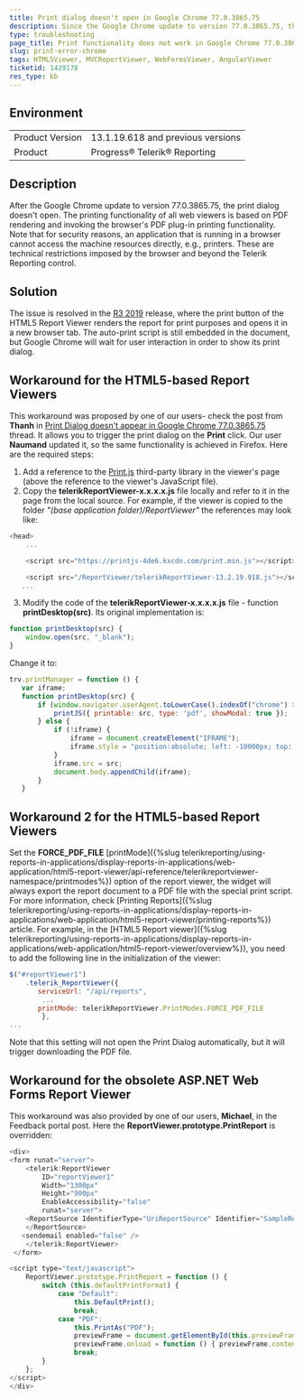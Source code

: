 ```yaml
---
title: Print dialog doesn't open in Google Chrome 77.0.3865.75 
description: Since the Google Chrome update to version 77.0.3865.75, the print functionality in the web-based viewers doesn't work
type: troubleshooting
page_title: Print functionality does not work in Google Chrome 77.0.3865.75 
slug: print-error-chrome
tags: HTML5Viewer, MVCReportViewer, WebFormsViewer, AngularViewer
ticketid: 1429178
res_type: kb
---
```


## Environment

<table>
	<tr>
		<td>Product Version</td>
		<td>13.1.19.618 and previous versions</td>
	</tr>
	<tr>
		<td>Product</td>
		<td>Progress® Telerik® Reporting</td>
	</tr>
</table>


## Description

After the Google Chrome update to version 77.0.3865.75, the print dialog doesn't open. 
The printing functionality of all web viewers is based on PDF rendering and invoking the browser's PDF plug-in printing functionality. Note that for security reasons, an application that is running in a browser cannot access the machine resources directly, e.g., printers. These are technical restrictions imposed by the browser and beyond the Telerik Reporting control.

## Solution

The issue is resolved in the [R3 2019](https://www.telerik.com/support/whats-new/reporting/release-history/progress-telerik-reporting-r3-2019-13-2-19-918) release, where the print button of the HTML5 Report Viewer renders the report for print purposes and opens it in a new browser tab. The auto-print script is still embedded in the document, but Google Chrome will wait for user interaction in order to show its print dialog.

## Workaround for the HTML5-based Report Viewers

This workaround was proposed by one of our users- check the post from **Thanh** in [Print Dialog doesn't appear in Google Chrome 77.0.3865.75](https://feedback.telerik.com/reporting/1429337-print-dialog-doesn-t-appear-in-google-chrome-77-0-3865-75) thread. It allows you to trigger the print dialog on the **Print** click. Our user **Naumand** updated it, so the same functionality is achieved in Firefox. 
Here are the required steps:
1) Add a reference to the [Print.js](https://printjs.crabbly.com/) third-party library in the viewer's page (above the reference to the viewer's JavaScript file).
2) Copy the **telerikReportViewer-x.x.x.x.js** file locally and refer to it in the page from the local source. For example, if the viewer is copied to the folder _"(base application folder)/ReportViewer"_ the references may look like:

````JavaScript
<head>
    ...

    <script src="https://printjs-4de6.kxcdn.com/print.min.js"></script>

    <script src="/ReportViewer/telerikReportViewer-13.2.19.918.js"></script>
   ...
````

3) Modify the code of the **telerikReportViewer-x.x.x.x.js** file - function **printDesktop(src)**. Its original implementation is:

````JavaScript
function printDesktop(src) {
    window.open(src, "_blank");
}
````

Change it to:

````JavaScript
trv.printManager = function () {
   var iframe;
   function printDesktop(src) {
       if (window.navigator.userAgent.toLowerCase().indexOf("chrome") > -1) {
           printJS({ printable: src, type: 'pdf', showModal: true });
       } else {
           if (!iframe) {
               iframe = document.createElement("IFRAME");
               iframe.style = "position:absolute; left: -10000px; top: -10000px;";
           }
           iframe.src = src;
           document.body.appendChild(iframe);
       }
   }
````


## Workaround 2 for the HTML5-based Report Viewers

Set the **FORCE_PDF_FILE** [printMode]({%slug telerikreporting/using-reports-in-applications/display-reports-in-applications/web-application/html5-report-viewer/api-reference/telerikreportviewer-namespace/printmodes%}) option of the report viewer, the widget will always export the report document to a PDF file with the special print script. For more information, check [Printing Reports]({%slug telerikreporting/using-reports-in-applications/display-reports-in-applications/web-application/html5-report-viewer/printing-reports%}) article. 
For example, in the [HTML5 Report viewer]({%slug telerikreporting/using-reports-in-applications/display-reports-in-applications/web-application/html5-report-viewer/overview%}), you need to add the following line in the initialization of the viewer:

````JavaScript
$("#reportViewer1")
	.telerik_ReportViewer({                  
       serviceUrl: "/api/reports",
		...
       printMode: telerikReportViewer.PrintModes.FORCE_PDF_FILE
		},
...
````

Note that this setting will not open the Print Dialog automatically, but it will trigger downloading the PDF file.

## Workaround for the obsolete ASP.NET Web Forms Report Viewer

This workaround was also provided by one of our users, **Michael**, in the Feedback portal post. Here the **ReportViewer.prototype.PrintReport** is overridden:

````JavaScript
<div>
<form runat="server">
    <telerik:ReportViewer
        ID="reportViewer1"
        Width="1300px"
        Height="900px"
        EnableAccessibility="false"
        runat="server">
    <ReportSource IdentifierType="UriReportSource" Identifier="SampleReport.trdp">
    </ReportSource>
   <sendemail enabled="false" />
    </telerik:ReportViewer>
 </form>

<script type="text/javascript">
    ReportViewer.prototype.PrintReport = function () {
        switch (this.defaultPrintFormat) {
            case "Default":
                this.DefaultPrint();
                break;
            case "PDF":
                this.PrintAs("PDF");
                previewFrame = document.getElementById(this.previewFrameID);
                previewFrame.onload = function () { previewFrame.contentDocument.execCommand("print", true, null); }
                break;
        }
    };
</script>
</div>
````

